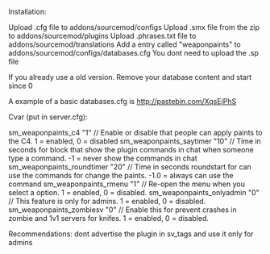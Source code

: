 Installation:
 
Upload .cfg file to addons/sourcemod/configs
Upload .smx file from the zip to addons/sourcemod/plugins
Upload .phrases.txt file to addons/sourcemod/translations
Add a entry called "weaponpaints" to addons/sourcemod/configs/databases.cfg
You dont need to upload the .sp file

If you already use a old version. Remove your database content and start since 0


A example of a basic databases.cfg is http://pastebin.com/XqsEjPhS


Cvar (put in server.cfg):

sm_weaponpaints_c4 "1" // Enable or disable that people can apply paints to the C4. 1 = enabled, 0 = disabled
sm_weaponpaints_saytimer "10" // Time in seconds for block that show the plugin commands in chat when someone type a command. -1 = never show the commands in chat
sm_weaponpaints_roundtimer "20" // Time in seconds roundstart for can use the commands for change the paints. -1.0 = always can use the command
sm_weaponpaints_rmenu "1" // Re-open the menu when you select a option. 1 = enabled, 0 = disabled.
sm_weaponpaints_onlyadmin "0" // This feature is only for admins. 1 = enabled, 0 = disabled.
sm_weaponpaints_zombiesv "0" // Enable this for prevent crashes in zombie and 1v1 servers for knifes. 1 = enabled, 0 = disabled.

Recommendations: dont advertise the plugin in sv_tags and use it only for admins